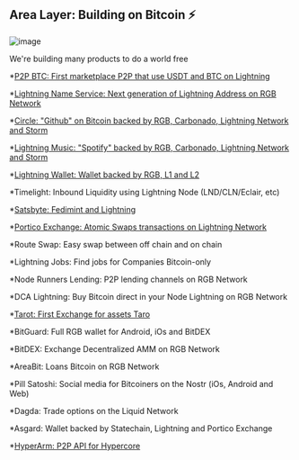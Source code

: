 ## Area Layer: Building on Bitcoin ⚡️

![image](https://user-images.githubusercontent.com/83122757/208729218-b7a58549-f4b3-4a39-8691-5719bc7cac04.png)


We're building many products to do a world free

*[P2P BTC: First marketplace P2P that use USDT and BTC on Lightning](https://github.com/Layer2Labs/P2PBTC)

*[Lightning Name Service: Next generation of Lightning Address on RGB Network](https://github.com/Layer2Labs/LightningNameService) 

*[Circle: "Github" on Bitcoin backed by RGB, Carbonado, Lightning Network and Storm](https://github.com/Layer2Labs/CircleInterface.github.io)

*[Lightning Music: "Spotify" backed by RGB, Carbonado, Lightning Network and Storm](https://github.com/Layer2Labs/LightningMusic)

*[Lightning Wallet: Wallet backed by RGB, L1 and L2](https://github.com/Layer2Labs/LightningWallet1)

*Timelight: Inbound Liquidity using Lightning Node (LND/CLN/Eclair, etc)

*[Satsbyte: Fedimint and Lightning](https://github.com/Layer2Labs/Satsbyte)

*[Portico Exchange: Atomic Swaps transactions on Lightning Network](https://github.com/PorticoExchange)

*Route Swap: Easy swap between off chain and on chain

*Lightning Jobs: Find jobs for Companies Bitcoin-only

*Node Runners Lending: P2P lending channels on RGB Network

*DCA Lightning: Buy Bitcoin direct in your Node Lightning on RGB Network

*[Tarot: First Exchange for assets Taro](https://github.com/Layer2Labs/Tarot)

*BitGuard: Full RGB wallet for Android, iOs and BitDEX

*BitDEX: Exchange Decentralized AMM on RGB Network

*AreaBit: Loans Bitcoin on RGB Network

*Pill Satoshi: Social media for Bitcoiners on the Nostr (iOs, Android and Web)

*Dagda: Trade options on the Liquid Network

*Asgard: Wallet backed by  Statechain, Lightning and Portico Exchange

*[HyperArm: P2P API for Hypercore](https://github.com/AreaLayer/HyperArm)


